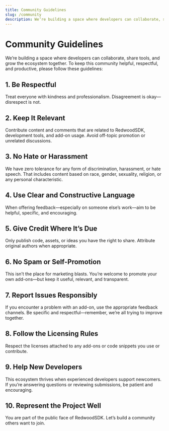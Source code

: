 ```yaml
---
title: Community Guidelines
slug: /community
description: We’re building a space where developers can collaborate, share tools, and grow the ecosystem together. To keep this community helpful, respectful, and productive, please follow our guidelines.
---
```


# Community Guidelines

We’re building a space where developers can collaborate, share tools, and grow the ecosystem together. To keep this community helpful, respectful, and productive, please follow these guidelines:

## 1. Be Respectful

Treat everyone with kindness and professionalism. Disagreement is okay—disrespect is not.

## 2. Keep It Relevant

Contribute content and comments that are related to RedwoodSDK, development tools, and add-on usage. Avoid off-topic promotion or unrelated discussions.

## 3. No Hate or Harassment

We have zero tolerance for any form of discrimination, harassment, or hate speech. That includes content based on race, gender, sexuality, religion, or any personal characteristic.

## 4. Use Clear and Constructive Language

When offering feedback—especially on someone else’s work—aim to be helpful, specific, and encouraging.

## 5. Give Credit Where It’s Due

Only publish code, assets, or ideas you have the right to share. Attribute original authors when appropriate.

## 6. No Spam or Self-Promotion

This isn’t the place for marketing blasts. You’re welcome to promote your own add-ons—but keep it useful, relevant, and transparent.

## 7. Report Issues Responsibly

If you encounter a problem with an add-on, use the appropriate feedback channels. Be specific and respectful—remember, we’re all trying to improve together.

## 8. Follow the Licensing Rules

Respect the licenses attached to any add-ons or code snippets you use or contribute.

## 9. Help New Developers

This ecosystem thrives when experienced developers support newcomers. If you’re answering questions or reviewing submissions, be patient and encouraging.

## 10. Represent the Project Well

You are part of the public face of RedwoodSDK. Let’s build a community others want to join.
